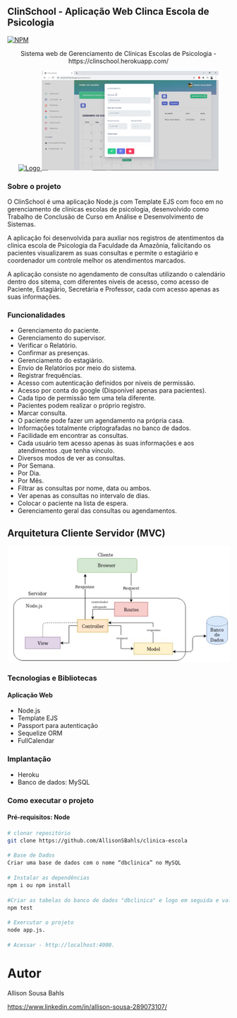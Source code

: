 ## ClinSchool - Aplicação Web Clinca Escola de Psicologia
[![NPM](https://img.shields.io/npm/l/react)](https://github.com/AllisonSBahls/clinica-escola/blob/master/LICENSE) 

<p align="center">Sistema web de Gerenciamento de Clínicas Escolas de Psicologia - https://clinschool.herokuapp.com/</p>
<p align="center">
  <a href="https://clinschool.herokuapp.com">
    <img src="https://github.com/AllisonSBahls/clinica-escola/blob/master/app/public/img/doc/Sem%20t%C3%ADtulo.png" alt="Logo" height="225">
  </a>
   <a href="https://clinschool.herokuapp.com">
    <img src="https://github.com/AllisonSBahls/clinica-escola/blob/master/app/public/img/doc/2.png" alt="Lista de Pedidos" height="225">
  </a>
</p>


### Sobre o projeto

O ClinSchool é uma aplicação Node.js com Template EJS com foco em no gerenciamento de clínicas escolas de psicologia, desenvolvido como Trabalho de Conclusão de Curso em Análise e Desenvolvimento de Sistemas.

A aplicação foi desenvolvida para auxliar nos registros de atentimentos da clinica escola de Psicologia da Faculdade da Amazônia, falicitando os pacientes visualizarem as suas consultas e permite o estagiário e coordenador um controle melhor os atendimentos marcados.

A aplicação consiste no agendamento de consultas utilizando o calendário dentro dos sitema, com diferentes niveis de acesso, como acesso de Paciente, Estagiário, Secretária e Professor, cada com acesso apenas as suas informações.



### **Funcionalidades**
-   Gerenciamento do paciente.
-   Gerenciamento do supervisor.
-   Verificar o Relatório.
-   Confirmar as presenças.
-   Gerenciamento do estagiário.
-   Envio de Relatórios por meio do sistema.
-   Registrar frequências.
-   Acesso com autenticação definidos por níveis de permissão.
-   Acesso por conta do google (Disponível apenas para pacientes).
-   Cada tipo de permissão tem uma tela diferente.
-   Pacientes podem realizar o próprio registro.
-   Marcar consulta.
-   O paciente pode fazer um agendamento na própria casa.
-   Informações totalmente criptografadas no banco de dados.
-   Facilidade em encontrar as consultas.
-   Cada usuário tem acesso apenas às suas informações e aos atendimentos .que tenha vínculo.
-   Diversos modos de ver as consultas.
-   Por Semana.
-   Por Dia.
-   Por Mês.
-   Filtrar as consultas por nome, data ou ambos.
-   Ver apenas as consultas no intervalo de dias.
-   Colocar o paciente na lista de espera.
-   Gerenciamento geral das consultas ou agendamentos.

## Arquitetura Cliente Servidor (MVC)
![Arquitetura Cliente Servidor (MVC)](https://github.com/AllisonSBahls/clinica-escola/blob/master/app/public/img/doc/Arquitetura.JPG)

### Tecnologias e Bibliotecas
#### Aplicação Web
- Node.js
- Template EJS
- Passport para autenticação
- Sequelize ORM
- FullCalendar

### Implantação
- Heroku
- Banco de dados: MySQL

### Como executar o projeto
#### Pré-requisitos: Node
```bash
# clonar repositório
git clone https://github.com/AllisonSBahls/clinica-escola

# Base de Dados 
Criar uma base de dados com o nome “dbclinica” no MySQL

# Instalar as dependências
npm i ou npm install

#Criar as tabelas do banco de dados "dbclinica" e logo em seguida e validação das funções
npm test 

# Exercutar o projeto
node app.js. 

# Acessar - http://localhost:4000.
```

# Autor
Allison Sousa Bahls 

https://www.linkedin.com/in/allison-sousa-289073107/


